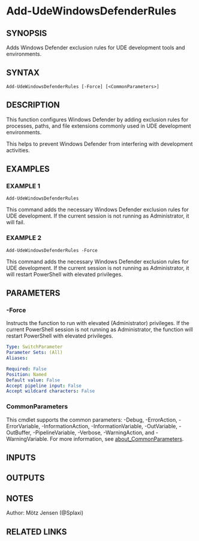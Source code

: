 ﻿---
external help file: d365bap.tools-help.xml
Module Name: d365bap.tools
online version:
schema: 2.0.0
---

# Add-UdeWindowsDefenderRules

## SYNOPSIS
Adds Windows Defender exclusion rules for UDE development tools and environments.

## SYNTAX

```
Add-UdeWindowsDefenderRules [-Force] [<CommonParameters>]
```

## DESCRIPTION
This function configures Windows Defender by adding exclusion rules for processes, paths, and file extensions commonly used in UDE development environments.

This helps to prevent Windows Defender from interfering with development activities.

## EXAMPLES

### EXAMPLE 1
```
Add-UdeWindowsDefenderRules
```

This command adds the necessary Windows Defender exclusion rules for UDE development.
If the current session is not running as Administrator, it will fail.

### EXAMPLE 2
```
Add-UdeWindowsDefenderRules -Force
```

This command adds the necessary Windows Defender exclusion rules for UDE development.
If the current session is not running as Administrator, it will restart PowerShell with elevated privileges.

## PARAMETERS

### -Force
Instructs the function to run with elevated (Administrator) privileges.
If the current PowerShell session is not running as Administrator, the function will restart PowerShell with elevated privileges.

```yaml
Type: SwitchParameter
Parameter Sets: (All)
Aliases:

Required: False
Position: Named
Default value: False
Accept pipeline input: False
Accept wildcard characters: False
```

### CommonParameters
This cmdlet supports the common parameters: -Debug, -ErrorAction, -ErrorVariable, -InformationAction, -InformationVariable, -OutVariable, -OutBuffer, -PipelineVariable, -Verbose, -WarningAction, and -WarningVariable. For more information, see [about_CommonParameters](http://go.microsoft.com/fwlink/?LinkID=113216).

## INPUTS

## OUTPUTS

## NOTES
Author: Mötz Jensen (@Splaxi)

## RELATED LINKS
